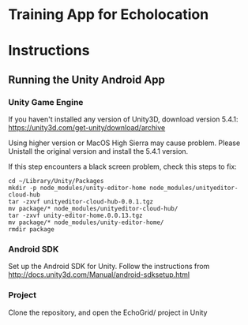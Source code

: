 **Training App for Echolocation**
==============================

# Instructions
## Running the Unity Android App

### Unity Game Engine
If you haven't installed any version of Unity3D, download version 5.4.1:
https://unity3d.com/get-unity/download/archive


Using higher version or MacOS High Sierra may cause problem. Please Unistall the original version and install the 5.4.1 version.


If this step encounters a black screen problem, check this steps to fix:

```
cd ~/Library/Unity/Packages
mkdir -p node_modules/unity-editor-home node_modules/unityeditor-cloud-hub
tar -zxvf unityeditor-cloud-hub-0.0.1.tgz
mv package/* node_modules/unityeditor-cloud-hub/
tar -zxvf unity-editor-home.0.0.13.tgz
mv package/* node_modules/unity-editor-home/
rmdir package
```


### Android SDK
Set up the Android SDK for Unity. Follow the instructions from http://docs.unity3d.com/Manual/android-sdksetup.html

### Project
Clone the repository, and open the EchoGrid/ project in Unity
